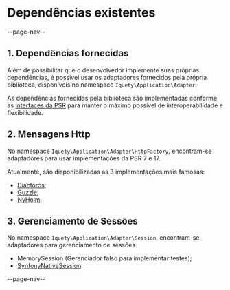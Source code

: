 # Dependências existentes

--page-nav--

## 1. Dependências fornecidas

Além de possibilitar que o desenvolvedor implemente suas próprias dependências,
é possível usar os adaptadores fornecidos pela própria biblioteca, disponíveis no
namespace `Iquety\Application\Adapter`.

As dependências fornecidas pela biblioteca são implementadas conforme as
[interfaces da PSR](https://www.php-fig.org/) para manter o máximo possível de
interoperabilidade e flexibilidade.

## 2. Mensagens Http

No namespace `Iquety\Application\Adapter\HttpFactory`, encontram-se adaptadores
para usar implementações da PSR 7 e 17.

Atualmente, são disponibilizadas as 3 implementações mais famosas:

- [Diactoros](https://github.com/laminas/laminas-diactoros);
- [Guzzle](https://github.com/guzzle/psr7);
- [NyHolm](https://github.com/Nyholm/psr7).

## 3. Gerenciamento de Sessões

No namespace `Iquety\Application\Adapter\Session`, encontram-se adaptadores
para gerenciamento de sessões.

- MemorySession (Gerenciador falso para implementar testes);
- [SynfonyNativeSession](https://github.com/symfony/http-foundation).

--page-nav--
